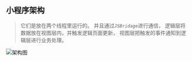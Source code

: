 ## 小程序架构
>它们是放在两个线程里运行的。
>并且通过<i>`JSBridage`</i>进行通信，
>逻辑层将数据放在视图层内，并触发逻辑页面更新，
>视图层把触发的事件通知到逻辑层进行业务处理。

<img :src="$withBase('/work')" alt="架构图">
